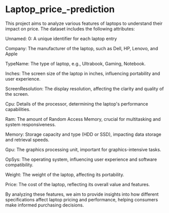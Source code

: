 # Laptop_price_-prediction

This project aims to analyze various features of laptops to understand their impact on price. The dataset includes the following attributes:

Unnamed: 0: A unique identifier for each laptop entry

Company: The manufacturer of the laptop, such as Dell, HP, Lenovo, and Apple

TypeName: The type of laptop, e.g., Ultrabook, Gaming, Notebook.

Inches: The screen size of the laptop in inches, influencing portability and user experience.

ScreenResolution: The display resolution, affecting the clarity and quality of the screen.

Cpu: Details of the processor, determining the laptop's performance capabilities.

Ram: The amount of Random Access Memory, crucial for multitasking and system responsiveness.

Memory: Storage capacity and type (HDD or SSD), impacting data storage and retrieval speeds.

Gpu: The graphics processing unit, important for graphics-intensive tasks.

OpSys: The operating system, influencing user experience and software compatibility.

Weight: The weight of the laptop, affecting its portability.

Price: The cost of the laptop, reflecting its overall value and features.

By analyzing these features, we aim to provide insights into how different specifications affect laptop pricing and performance, helping consumers make informed purchasing decisions.
